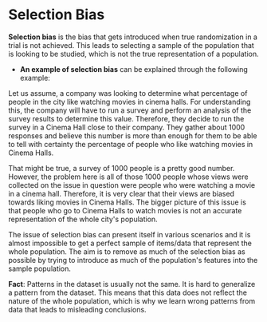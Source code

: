 # Selection Bias

**Selection bias** is the bias that gets introduced when true randomization in a trial is not achieved. This leads to selecting a sample of the population that is looking to be studied, which is not the true representation of a population.

* **An example of selection bias** can be explained through the following example:

Let us assume, a company was looking to determine what percentage of people in the city like watching movies in cinema halls. For understanding this, the company will have to run a survey and perform an analysis of the survey results to determine this value. Therefore, they decide to run the survey in a Cinema Hall close to their company. They gather about 1000 responses and believe this number is more than enough for them to be able to tell with certainty the percentage of people who like watching movies in Cinema Halls.

That might be true, a survey of 1000 people is a pretty good number. However, the problem here is all of those 1000 people whose views were collected on the issue in question were people who were watching a movie in a cinema hall. Therefore, it is very clear that their views are biased towards liking movies in Cinema Halls. The bigger picture of this issue is that people who go to Cinema Halls to watch movies is not an accurate representation of the whole city's population.

The issue of selection bias can present itself in various scenarios and it is almost impossible to get a perfect sample of items/data that represent the whole population. The aim is to remove as much of the selection bias as possible by trying to introduce as much of the population's features into the sample population.

**Fact**: Patterns in the dataset is usually not the same. It is hard to generalize a pattern from the dataset. This means that this data does not reflect the nature of the whole population, which is why we learn wrong patterns from data that leads to misleading conclusions.

